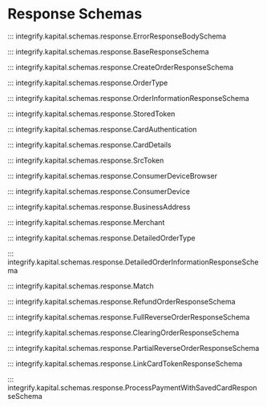 # Response Schemas

::: integrify.kapital.schemas.response.ErrorResponseBodySchema

::: integrify.kapital.schemas.response.BaseResponseSchema

::: integrify.kapital.schemas.response.CreateOrderResponseSchema

::: integrify.kapital.schemas.response.OrderType

::: integrify.kapital.schemas.response.OrderInformationResponseSchema

::: integrify.kapital.schemas.response.StoredToken

::: integrify.kapital.schemas.response.CardAuthentication

::: integrify.kapital.schemas.response.CardDetails

::: integrify.kapital.schemas.response.SrcToken

::: integrify.kapital.schemas.response.ConsumerDeviceBrowser

::: integrify.kapital.schemas.response.ConsumerDevice

::: integrify.kapital.schemas.response.BusinessAddress

::: integrify.kapital.schemas.response.Merchant

::: integrify.kapital.schemas.response.DetailedOrderType

::: integrify.kapital.schemas.response.DetailedOrderInformationResponseSchema

::: integrify.kapital.schemas.response.Match

::: integrify.kapital.schemas.response.RefundOrderResponseSchema

::: integrify.kapital.schemas.response.FullReverseOrderResponseSchema

::: integrify.kapital.schemas.response.ClearingOrderResponseSchema

::: integrify.kapital.schemas.response.PartialReverseOrderResponseSchema

::: integrify.kapital.schemas.response.LinkCardTokenResponseSchema

::: integrify.kapital.schemas.response.ProcessPaymentWithSavedCardResponseSchema
